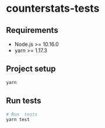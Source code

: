 # counterstats-tests

## Requirements
* Node.js >= 10.16.0
* yarn >= 1.17.3

## Project setup
```bash
yarn
```

## Run tests
```bash
# Run  tests
yarn test
```
